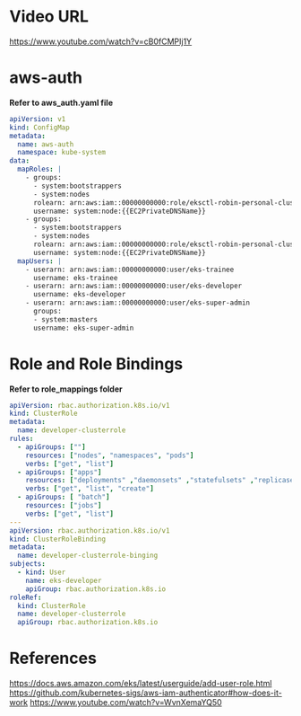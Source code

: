 # Video URL
https://www.youtube.com/watch?v=cB0fCMPIj1Y

# aws-auth

**Refer to aws_auth.yaml file**
```yaml
apiVersion: v1
kind: ConfigMap
metadata:
  name: aws-auth
  namespace: kube-system
data:
  mapRoles: |
    - groups:
      - system:bootstrappers
      - system:nodes
      rolearn: arn:aws:iam::00000000000:role/eksctl-robin-personal-cluster-nod-NodeInstanceRole-TUKH4Z187ANC
      username: system:node:{{EC2PrivateDNSName}}
    - groups:
      - system:bootstrappers
      - system:nodes
      rolearn: arn:aws:iam::00000000000:role/eksctl-robin-personal-cluster-nod-NodeInstanceRole-2RY0KK33CGIG
      username: system:node:{{EC2PrivateDNSName}}
  mapUsers: |
    - userarn: arn:aws:iam::00000000000:user/eks-trainee
      username: eks-trainee
    - userarn: arn:aws:iam::00000000000:user/eks-developer
      username: eks-developer
    - userarn: arn:aws:iam::00000000000:user/eks-super-admin
      groups:
      - system:masters
      username: eks-super-admin
```

# Role and Role Bindings
**Refer to role_mappings folder**


```yaml
apiVersion: rbac.authorization.k8s.io/v1
kind: ClusterRole
metadata:
  name: developer-clusterrole
rules:
  - apiGroups: [""]
    resources: ["nodes", "namespaces", "pods"]
    verbs: ["get", "list"]
  - apiGroups: ["apps"]
    resources: ["deployments" ,"daemonsets" ,"statefulsets" ,"replicasets"]
    verbs: ["get", "list", "create"]
  - apiGroups: [ "batch"]
    resources: ["jobs"]
    verbs: ["get", "list"]
---
apiVersion: rbac.authorization.k8s.io/v1
kind: ClusterRoleBinding
metadata:
  name: developer-clusterrole-binging
subjects:
  - kind: User
    name: eks-developer
    apiGroup: rbac.authorization.k8s.io
roleRef:
  kind: ClusterRole
  name: developer-clusterrole
  apiGroup: rbac.authorization.k8s.io

```

# References
https://docs.aws.amazon.com/eks/latest/userguide/add-user-role.html
https://github.com/kubernetes-sigs/aws-iam-authenticator#how-does-it-work
https://www.youtube.com/watch?v=WvnXemaYQ50
